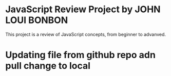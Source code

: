# JavaScript Review Project by JOHN LOUI BONBON
This project is a review of JavaScript concepts, from beginner to advanved.

# Updating file from github repo adn pull change to local